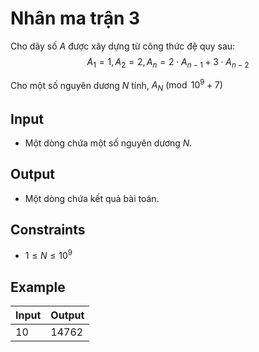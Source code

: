 # Nhân ma trận 3

Cho dãy số $A$ được xây dựng từ công thức đệ quy sau:
$$
A_1=1, A_2=2, A_n=2\cdot A_{n-1}+3\cdot A_{n-2}
$$

Cho một số nguyên dương $N$ tính, $A_N\pmod{10^9+7}$

## Input

- Một dòng chứa một số nguyên dương $N$.

## Output

- Một dòng chứa kết quả bài toán.

## Constraints

- $1\le N\le 10^9$

## Example

|Input|Output|
|-|-|
|10|14762|
